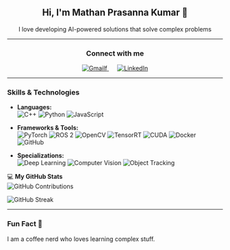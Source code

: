 
<h2 align="center">  Hi, I'm Mathan Prasanna Kumar 👋 </h2>
<p align="center">I love developing AI-powered solutions that solve complex problems</p>

---
<h3 align="center"> Connect with me </h3>
<div align="center">
  <a href="mailto:mathanprasannakumar44@gmail.com">
    <img src="https://img.shields.io/badge/-Gmail-EA4335?style=flat&logo=gmail&logoColor=white" alt="Gmailf">
  </a>&nbsp&nbsp&nbsp&nbsp
  <a href="https://www.linkedin.com/in/mathan-prasanna-kumar-s-338821283">
    <img src="https://img.shields.io/badge/-LinkedIn-0077B5?style=flat&logo=linkedin&logoColor=white" alt="LinkedIn">
  </a>
</div>

---

### Skills & Technologies

- **Languages:**  
  ![C++](https://img.shields.io/badge/-C++-00599C?style=flat&logo=c%2B%2B&logoColor=white)                             ![Python](https://img.shields.io/badge/-Python-3776AB?style=flat&logo=python&logoColor=white)   ![JavaScript](https://img.shields.io/badge/-JavaScript-F7DF1E?style=flat&logo=javascript&logoColor=black)

- **Frameworks & Tools:**  
  ![PyTorch](https://img.shields.io/badge/-PyTorch-EE4C2C?style=flat&logo=pytorch&logoColor=white)  ![ROS 2](https://img.shields.io/badge/-ROS%202-22314E?style=flat&logo=ros&logoColor=white)   ![OpenCV](https://img.shields.io/badge/-OpenCV-5C3D6B?style=flat&logo=opencv&logoColor=white)   ![TensorRT](https://img.shields.io/badge/-TensorRT-FF6F00?style=flat&logo=nvidia&logoColor=white)   ![CUDA](https://img.shields.io/badge/-CUDA-76B900?style=flat&logo=nvidia&logoColor=white)   ![Docker](https://img.shields.io/badge/-Docker-2496ED?style=flat&logo=docker&logoColor=white)   ![GitHub](https://img.shields.io/badge/-GitHub-181717?style=flat&logo=github&logoColor=white)


- **Specializations:**  
  ![Deep Learning](https://img.shields.io/badge/-Deep%20Learning-FF6F00?style=flat&logo=nvidia&logoColor=white)  ![Computer Vision](https://img.shields.io/badge/-Computer%20Vision-5C3D6B?style=flat&logo=opencv&logoColor=white)  ![Object Tracking](https://img.shields.io/badge/-Tracking-76B900?style=flat&logo=google&logoColor=white)



💻 **My GitHub Stats**  
![ GitHub Contributions](https://github-readme-activity-graph.cyclic.app/graph?username=mathanprasannakumar&theme=tokyonight)

![GitHub Streak](https://github-readme-streak-stats.herokuapp.com/?user=mathanprasannakumar&theme=tokyonight)


---

### Fun Fact 🤔

I am a coffee nerd who loves learning complex stuff.

